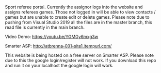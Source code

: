 Sport referee portal. Currently the assignor logs into the website and assigns referees games. Those not logged in will be able to view contacts / games but are unable to create edit or delete games. Please note due to pushing from Visual Studio 2019 all the files are in the master branch, this read file is currently in the main branch.

Video Demo: https://youtu.be/YGMGy6mxg3w

Smarter ASP: http://atbrenna-001-site1.itempurl.com/

This website is being hosted on a free server on Smarter ASP. Please note due to this the google login/register will not work. If you download this repo and run it on your localhost the google login will work.
